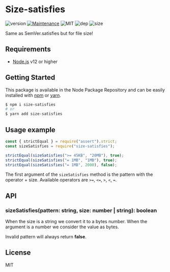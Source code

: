 # Size-satisfies
![version](https://img.shields.io/badge/dynamic/json.svg?url=https://raw.githubusercontent.com/fraxken/size-satisfies/master/package.json&query=$.version&label=Version)
[![Maintenance](https://img.shields.io/badge/Maintained%3F-yes-green.svg)](https://github.com/fraxken/size-satisfies/commit-activity)
![MIT](https://img.shields.io/github/license/mashape/apistatus.svg)
![dep](https://img.shields.io/david/fraxken/size-satisfies)
![size](https://img.shields.io/github/languages/code-size/fraxken/size-satisfies)

Same as SemVer.satisfies but for file size!

## Requirements
- [Node.js](https://nodejs.org/en/) v12 or higher

## Getting Started

This package is available in the Node Package Repository and can be easily installed with [npm](https://docs.npmjs.com/getting-started/what-is-npm) or [yarn](https://yarnpkg.com).

```bash
$ npm i size-satisfies
# or
$ yarn add size-satisfies
```

## Usage example

```js
const { strictEqual } = require("assert").strict;
const sizeSatisfies = require("size-satisfies");

strictEqual(sizeSatisfies(">= 45KB", "20MB"), true);
strictEqual(sizeSatisfies("= 1MB", "1MB"), true);
strictEqual(sizeSatisfies("= 1MB", 2000), false);
```

The first argument of the `sizeSatisfies` method is the pattern with the operator + size. Available operators are `>=`, `<=`, `>`, `<`, `=`.

## API

### sizeSatisfies(pattern: string, size: number | string): boolean
When the size is a string we convert it to a bytes number. When the argument is a number we consider the value as bytes.

Invalid pattern will always return **false**.

## License
MIT
